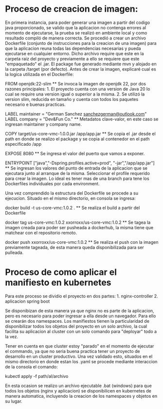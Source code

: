 # Proceso de creacion de imagen:

En primera instancia, para poder generar una imagen a partir del codigo java proporcionado, se valido que la aplicacion no contenga errores al momento de ejecutarse, la prueba se realizó en ambiente local y como resultado compiló de manera correcta. Se procedió a crear un archivo Dockerfile (conjunto de instrucciones para la creacion de una imagen) para que la aplicacion reuna todas las dependencias necesarias y pueda ejecutarse en cualquier entorno. Dicho archivo require que este en la carpeta raiz del proyecto y previamente a ello se requiere que este "empaquetado" el .jar. El package fue generado mediante mvn y alojado en la carpeta /target (por defecto).
Antes de crear la imagen, explicaré cual es la logica utilizada en el Dockerfile:

FROM openjdk:22-slim 
** Se invoca la imagen de openjdk 22, por dos razones principales:
	1. El proyecto cuenta con una version de Java 20 lo cual se require una version igual o superior a la misma.
	2. Se utilizó la version slim, reducida en tamaño y cuenta con todos los paquetes necesario e buenas practicas.

LABEL maintainer =  "German Sanchez <sanchezgerman@outlook.com>"
LABEL company = "Dev&Fun Co."
** Metadatos clave-valor, en este caso se ingresan maintainer y company name.

COPY target/us-core-vmc-1.0.0.jar /app/app.jar
** Se copia el .jar desde el path en donde se realizo el package y se copia al contenedor en el path especificado /app

EXPOSE 8080
** Se ingresa el valor del puerto que vamos a exponer.

ENTRYPOINT ["java","-Dspring.profiles.active=prod", "-jar","/app/app.jar"]
** Se ingresan los valores del punto de entrada de la aplicacion que se ejecutara junto al arranque de la misma.
Seleccionar el profile requerido para crear la imagen. Lo ideal es tener mas de una branch para tene los Dockerfiles individuales por cada environment.

Una vez comprendido la estructura del Dockerfile se procede a su ejecucion. Situado en el mismo directorio, en consola se ingresa: 

docker build -t us-core-vmc:1.0.2 .
** Se realiza el build a partir del Dockerfile

docker tag us-core-vmc:1.0.2 xxorroxx/us-core-vmc:1.0.2 
** Se tagea la imagen creada para poder ser pusheada a dockerhub, la misma tiene que matchear con el repositorio remoto.

docker push xxorroxx/us-core-vmc:1.0.2
** Se realiza el push con la imagen previamente tageada, de esta manera queda disponibilizada para ser pulleada.



# Proceso de como aplicar el manifiesto en kubernetes

Para este proceso se dividio el proyecto en dos partes:
	1. nginx-controller
	2. aplicacion spring boot

Se disponibizan de esta manera ya que nginx no es parte de la aplicacion, pero es necesario para poder ingresar a ella desde un navegador. Para ello se crearán dos namespaces.
Los manifiestos tienen la particularidad de disponibilizar todos los objetos del proyecto en un solo archivo, la cual facilita su aplicacion al cluster con un solo comando para "deployar" todo a la vez.

Tener en cuenta en que cluster estoy "parado" en el momento de ejecutar el commando, ya que no seria buena practica tener un proyecto de desarrollo en un cluster productivo. Una vez validado esto, situados en el mismo directorio en donde estan los .yaml se procede mediante interaccion de la consola el comando:

kubectl apply -f path/al/archivo

En esta ocasion se realizo un archivo ejecutable .bat (windows) para que todos los objetos (nginx y aplicacion) se disponibilicen en kubernetes de manera automatica, incluyendo la creacion de los namespaces y objetos en su lugar.

